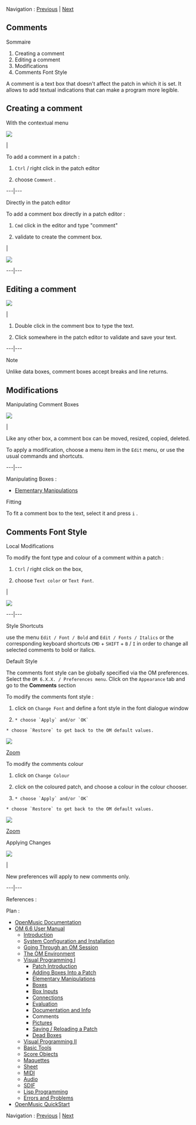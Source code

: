 
Navigation : [Previous](DocAndInfo "page précédente\(Documentation
and Info\)") | [Next](Pictures "Next\(Pictures\)")


## Comments

Sommaire

  1. Creating a comment
  2. Editing a comment
  3. Modifications
  4. Comments Font Style

A comment is a text box that doesn't affect the patch in which it is set. It
allows to add textual indications that can make a program more legible.

## Creating a comment

With the contextual menu

![](../res/comment-menu.png)

|

To add a comment in a patch :

  1. `Ctrl` / right click in the patch editor

  2. choose `Comment` .

  
  
---|---  
  
Directly in the patch editor

To add a comment box directly in a patch editor :

  1. `Cmd` click in the editor and type "comment"

  2. validate to create the comment box.

|

![](../res/make-comment.png)  
  
---|---  
  
## Editing a comment

![](../res/commentedit.png)

|

  1. Double click in the comment box to type the text. 

  2. Click somewhere in the patch editor to validate and save your text.

  
  
---|---  
  
Note

Unlike data boxes, comment boxes accept breaks and line returns.

## Modifications

Manipulating Comment Boxes

![](../res/resizecomment.png)

|

Like any other box, a comment box can be moved, resized, copied, deleted.

To apply a modification, choose a menu item in the `Edit` menu, or use the
usual commands and shortcuts.  
  
---|---  
  
Manipulating Boxes :

  * [Elementary Manipulations](ElementaryManips)

Fitting

To fit a comment box to the text, select it and press `i` .

## Comments Font Style

Local Modifications

To modify the font type and colour of a comment within a patch :

  1. `Ctrl` / right click on the box,

  2. choose `Text color` or `Text Font`.

|

![](../res/zut.png)  
  
---|---  
  
Style Shortcuts

use the menu `Edit / Font / Bold` and `Edit / Fonts / Italics` or the
corresponding keyboard shortcuts `CMD` \+ `SHIFT` \+ `B` / `I` in order to
change all selected comments to bold or italics.

Default Style

The comments font style can be globally specified via the OM preferences.
Select the `OM 6.X.X. / Preferences menu`. Click on the `Appearance` tab and
go to the **Comments** section

To modify the comments font style :

  1. click on `Change Font` and define a font style in the font dialogue window

  2.     * choose `Apply` and/or `OK`

    * choose `Restore` to get back to the OM default values.

![](../res/commentfont_scr.png)

[Zoom](../res/commentfont_scr_1.png "Zoom \(nouvelle fenêtre\)")

To modify the comments colour

  1. click on `Change Colour`

  2. click on the coloured patch, and choose a colour in the colour chooser. 

  3.     * choose `Apply` and/or `OK`

    * choose `Restore` to get back to the OM default values.

![](../res/commentstyle_scr.png)

[Zoom](../res/commentstyle_scr_1.png "Zoom \(nouvelle fenêtre\)")

Applying Changes

![](../res/newcomment.png)

|

New preferences will apply to new comments only.  
  
---|---  
  
References :

Plan :

  * [OpenMusic Documentation](OM-Documentation)
  * [OM 6.6 User Manual](OM-User-Manual)
    * [Introduction](00-Sommaire)
    * [System Configuration and Installation](Installation)
    * [Going Through an OM Session](Goingthrough)
    * [The OM Environment](Environment)
    * [Visual Programming I](BasicVisualProgramming)
      * [Patch Introduction](ProgrammingIntro)
      * [Adding Boxes Into a Patch](AddingBoxes)
      * [Elementary Manipulations](ElementaryManips)
      * [Boxes](Boxes)
      * [Box Inputs](BoxInputs)
      * [Connections](Connections)
      * [Evaluation](Evaluation)
      * [Documentation and Info](DocAndInfo)
      * Comments
      * [Pictures](Pictures)
      * [Saving / Reloading a Patch](SavingPatch)
      * [Dead Boxes](DeadBox)
    * [Visual Programming II](AdvancedVisualProgramming)
    * [Basic Tools](BasicObjects)
    * [Score Objects](ScoreObjects)
    * [Maquettes](Maquettes)
    * [Sheet](Sheet)
    * [MIDI](MIDI)
    * [Audio](Audio)
    * [SDIF](SDIF)
    * [Lisp Programming](Lisp)
    * [Errors and Problems](errors)
  * [OpenMusic QuickStart](QuickStart-Chapters)

Navigation : [Previous](DocAndInfo "page précédente\(Documentation
and Info\)") | [Next](Pictures "Next\(Pictures\)")

